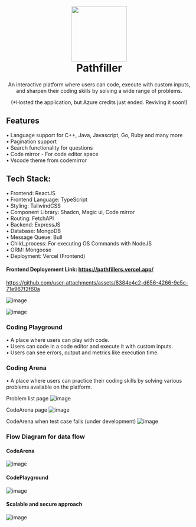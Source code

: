 <h1 align="center"><img height="150" src="https://i.pinimg.com/280x280_RS/7f/1f/21/7f1f213c60ab316d0a3a249910e9da51.jpg" /><br>Pathfiller</h1>

<p align="center">
 An interactive platform where users can code, execute with custom inputs, and sharpen their coding skills by solving a wide range of problems.
</p>
<p align="center">
(*Hosted the application, but Azure credits just ended. Reviving it soon!)
</p>



## Features

• Language support for C++, Java, Javascript, Go, Ruby and many more\
• Pagination support\
• Search functionality for questions\
• Code mirror - For code editor space\
• Vscode theme from codemirror

## Tech Stack:

• Frontend: ReactJS\
• Frontend Language: TypeScript\
• Styling: TailwindCSS\
• Component Library: Shadcn, Magic ui, Code mirror\
• Routing: FetchAPI\
• Backend: ExpressJS\
• Database: MongoDB\
• Message Queue: Bull\
• Child_process: For executing OS Commands with NodeJS\
• ORM: Mongoose\
• Deployment: Vercel (Frontend)

#### Frontend Deployement Link: https://pathfillers.vercel.app/

https://github.com/user-attachments/assets/8384e4c2-d656-4266-9e5c-71e967f2f60a

![image](https://github.com/user-attachments/assets/6742bdee-ea0c-4325-b891-59e6f96ff5fa)

![image](https://github.com/user-attachments/assets/da970582-5923-4437-b5b1-9ab2dadfe67f)

### Coding Playground

• A place where users can play with code.\
• Users can code in a code editor and execute it with custom inputs.\
• Users can see errors, output and metrics like execution time.


### Coding Arena

• A place where users can practice their coding skills by solving various problems available on the platform.

Problem list page
![image](https://github.com/user-attachments/assets/6dd99e66-8ac7-46ce-9004-f3b7ed5e849b)


CodeArena page
![image](https://github.com/user-attachments/assets/2bf6c9dd-6ca7-40e8-9877-5259d054fb29)

CodeArena when test case fails (under development)
![image](https://github.com/user-attachments/assets/5893d549-9415-4589-bef4-b3f81d3952c1)

### Flow Diagram for data flow

#### CodeArena

![image](https://github.com/user-attachments/assets/09d68f1e-925b-4828-ba80-0ecdf0c1570b)

#### CodePlayground
![image](https://github.com/user-attachments/assets/07e38dc0-0de4-40c4-ba9a-4f1fe68f48ec)

#### Scalable and secure approach
![image](https://github.com/user-attachments/assets/88e1019a-9638-4d60-8e0b-89cf169d53bb)

